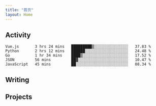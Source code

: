 ```yaml
---
title: "首页"
layout: Home
---
```


## Activity
<!--START_SECTION:waka-->
```text
Vue.js       3 hrs 24 mins   █████████▒░░░░░░░░░░░░░░░   37.83 % 
Python       2 hrs 12 mins   ██████░░░░░░░░░░░░░░░░░░░   24.48 % 
Go           1 hr 34 mins    ████▒░░░░░░░░░░░░░░░░░░░░   17.52 % 
JSON         56 mins         ██▓░░░░░░░░░░░░░░░░░░░░░░   10.47 % 
JavaScript   45 mins         ██░░░░░░░░░░░░░░░░░░░░░░░   08.34 % 
```
<!--END_SECTION:waka-->

## Writing
<PindedPosts />

## Projects
<Projects />
